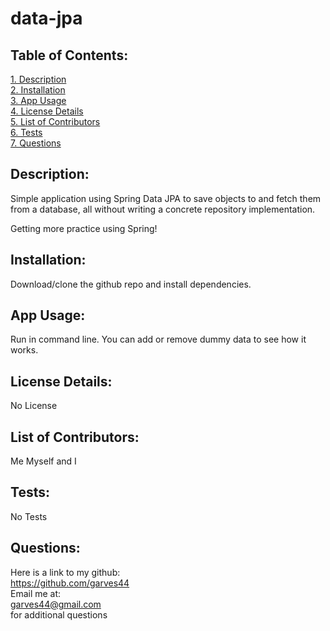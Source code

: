 # data-jpa
## Table of Contents:

[1. Description](#Description)  
[2. Installation](#Installation)  
[3. App Usage](#App-Usage)  
[4. License Details](#License-Details)  
[5. List of Contributors](#List-of-Contributors)  
[6. Tests](#Tests)  
[7. Questions](#Questions)

## Description:

Simple application using Spring Data JPA to save objects to and fetch them from a database, all without writing a concrete repository implementation.

Getting more practice using Spring!

## Installation:

Download/clone the github repo and install dependencies.

## App Usage:

Run in command line. You can add or remove dummy data to see how it works.

## License Details:

No License

## List of Contributors:

Me Myself and I

## Tests:

No Tests

## Questions:

Here is a link to my github:  
https://github.com/garves44  
 Email me at:  
garves44@gmail.com  
for additional questions

